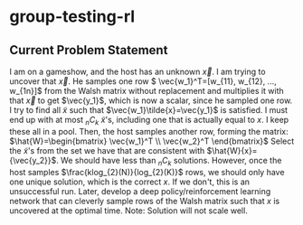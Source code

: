 # group-testing-rl
## Current Problem Statement
I am on a gameshow, and the host has an unknown $\vec{x}$. I am trying to uncover that $\vec{x}$. He samples one row $ \vec{w_1}^T=[w_{11}, w_{12}, ..., w_{1n}]$ from the Walsh matrix without replacement and multiplies it with that $\vec{x}$ to get $\vec{y_1}$, which is now a scalar, since he sampled one row. I try to find all $\tilde{x}$ such that $\vec{w_1}\tilde{x}=\vec{y_1}$ is satisfied. I must end up with at most $_{n}C_{k}$ $\tilde{x}$'s, including one that is actually equal to $x$. I keep these all in a pool. Then, the host samples another row, forming the matrix:
$\hat{W}=\begin{bmatrix} \vec{w_1}^T \\ \vec{w_2}^T \end{bmatrix}$
Select the $\tilde{x}$'s from the set we have that are consistent with $\hat{W}{x}={\vec{y_2}}$. We should have less than $_{n}C_{k}$ solutions. However, once the host samples $\frac{klog_{2}(N)}{log_{2}(K)}$ rows, we should only have one unique solution, which is the correct $x$. If we don't, this is an unsuccessful run.
Later, develop a deep policy/reinforcement learning network that can cleverly sample rows of the Walsh matrix such that $x$ is uncovered at the optimal time.
Note: Solution will not scale well.

